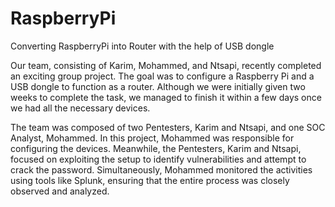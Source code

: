 # RaspberryPi
Converting RaspberryPi into Router with the help of USB dongle

Our team, consisting of Karim, Mohammed, and Ntsapi, recently completed an exciting group project. The goal was to configure a Raspberry Pi and a USB dongle to function as a router. Although we were initially given two weeks to complete the task, we managed to finish it within a few days once we had all the necessary devices.

The team was composed of two Pentesters, Karim and Ntsapi, and one SOC Analyst, Mohammed. In this project, Mohammed was responsible for configuring the devices. Meanwhile, the Pentesters, Karim and Ntsapi, focused on exploiting the setup to identify vulnerabilities and attempt to crack the password. Simultaneously, Mohammed monitored the activities using tools like Splunk, ensuring that the entire process was closely observed and analyzed.
